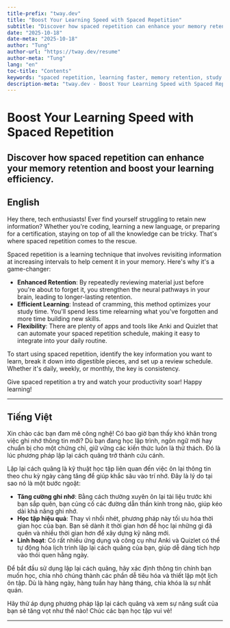 ```yaml
---
title-prefix: "tway.dev"
title: "Boost Your Learning Speed with Spaced Repetition"
subtitle: "Discover how spaced repetition can enhance your memory retention and boost your learning efficiency."
date: "2025-10-18"
date-meta: "2025-10-18"
author: "Tung"
author-url: "https://tway.dev/resume"
author-meta: "Tung"
lang: "en"
toc-title: "Contents"
keywords: "spaced repetition, learning faster, memory retention, study techniques, spaced learning"
description-meta: "tway.dev - Boost Your Learning Speed with Spaced Repetition - Discover how spaced repetition can enhance your memory retention and boost your learning efficiency."
---
```


# Boost Your Learning Speed with Spaced Repetition
## Discover how spaced repetition can enhance your memory retention and boost your learning efficiency.

## English
Hey there, tech enthusiasts! Ever find yourself struggling to retain new information? Whether you're coding, learning a new language, or preparing for a certification, staying on top of all the knowledge can be tricky. That's where spaced repetition comes to the rescue.

Spaced repetition is a learning technique that involves revisiting information at increasing intervals to help cement it in your memory. Here's why it's a game-changer:

- **Enhanced Retention**: By repeatedly reviewing material just before you're about to forget it, you strengthen the neural pathways in your brain, leading to longer-lasting retention.
- **Efficient Learning**: Instead of cramming, this method optimizes your study time. You'll spend less time relearning what you've forgotten and more time building new skills.
- **Flexibility**: There are plenty of apps and tools like Anki and Quizlet that can automate your spaced repetition schedule, making it easy to integrate into your daily routine.

To start using spaced repetition, identify the key information you want to learn, break it down into digestible pieces, and set up a review schedule. Whether it's daily, weekly, or monthly, the key is consistency.

Give spaced repetition a try and watch your productivity soar! Happy learning!

---

## Tiếng Việt
Xin chào các bạn đam mê công nghệ! Có bao giờ bạn thấy khó khăn trong việc ghi nhớ thông tin mới? Dù bạn đang học lập trình, ngôn ngữ mới hay chuẩn bị cho một chứng chỉ, giữ vững các kiến thức luôn là thử thách. Đó là lúc phương pháp lập lại cách quãng trở thành cứu cánh.

Lập lại cách quãng là kỹ thuật học tập liên quan đến việc ôn lại thông tin theo chu kỳ ngày càng tăng để giúp khắc sâu vào trí nhớ. Đây là lý do tại sao nó là một bước ngoặt:

- **Tăng cường ghi nhớ**: Bằng cách thường xuyên ôn lại tài liệu trước khi bạn sắp quên, bạn củng cố các đường dẫn thần kinh trong não, giúp kéo dài khả năng ghi nhớ.
- **Học tập hiệu quả**: Thay vì nhồi nhét, phương pháp này tối ưu hóa thời gian học của bạn. Bạn sẽ dành ít thời gian hơn để học lại những gì đã quên và nhiều thời gian hơn để xây dựng kỹ năng mới.
- **Linh hoạt**: Có rất nhiều ứng dụng và công cụ như Anki và Quizlet có thể tự động hóa lịch trình lập lại cách quãng của bạn, giúp dễ dàng tích hợp vào thói quen hằng ngày.

Để bắt đầu sử dụng lập lại cách quãng, hãy xác định thông tin chính bạn muốn học, chia nhỏ chúng thành các phần dễ tiêu hóa và thiết lập một lịch ôn tập. Dù là hàng ngày, hàng tuần hay hàng tháng, chìa khóa là sự nhất quán.

Hãy thử áp dụng phương pháp lập lại cách quãng và xem sự năng suất của bạn sẽ tăng vọt như thế nào! Chúc các bạn học tập vui vẻ!

---